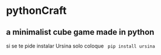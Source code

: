 # pythonCraft
## a minimalist cube game made in python 

si se te pide instalar Ursina solo coloque <code> pip install ursina </code>
